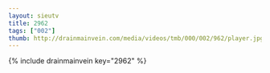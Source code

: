 ```yaml
--- 
layout: sieutv
title: 2962
tags: ["002"]
thumb: http://drainmainvein.com/media/videos/tmb/000/002/962/player.jpg
---
```

{% include drainmainvein key="2962" %} 
